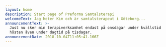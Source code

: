 ```yaml
---
layout: home
description: Start page of Preforma Samtalsterapi
welcomeText: Jag heter Kim och är samtalsterapeut i Göteborg...
announcementText: >-
  Just nu sker min terapiverksamhet endast på onsdagar under kvällstid och från
  hösten även under dagtid på tisdagar.
announcementDate: 2018-10-04T11:05:41.166Z
---
```

